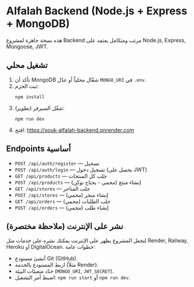 # Alfalah Backend (Node.js + Express + MongoDB)

هذه نسخة جاهزة لمشروع Backend مرتب ومتكامل يعتمد على Node.js, Express, Mongoose, JWT.

## تشغيل محلي
1. تأكد أن MongoDB شغّال محلياً أو عدّل `MONGO_URI` في `.env`.
2. ثبت الحزم:
   ```
   npm install
   ```
3. شغّل السيرفر (تطوير):
   ```
   npm run dev
   ```
4. افتح: https://souk-alfalah-backend.onrender.com

## Endpoints أساسية
- `POST /api/auth/register` — تسجيل
- `POST /api/auth/login` — تسجيل دخول (يحصل على JWT)
- `GET /api/products` — جلب كل المنتجات
- `POST /api/products` — إنشاء منتج (محمي - يحتاج توكن)
- `GET /api/stores` — جلب المتاجر
- `POST /api/stores` — إنشاء متجر (محمي)
- `GET /api/orders` — جلب الطلبات (محمي)
- `POST /api/orders` — إنشاء طلب (محمي)

## نشر على الإنترنت (ملاحظة مختصرة)
لتجعل المشروع يظهر على الإنترنت يمكنك نشره على خدمات مثل Render, Railway, Heroku أو DigitalOcean. خطوات عامة:
- أنشئ مستودع Git (GitHub).
- اربط المستودع بالخدمة (مثلاً Render).
- حدّد متغيئات البيئة (`MONGO_URI`, `JWT_SECRET`).
- اضبط أمر التشغيل: `npm run start` أو `npm run dev`.
